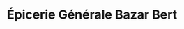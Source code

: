 ---
title: "Épicerie Générale Bazar Bert"
url: /lyon/epicerie-generale-bazar-bert/
shop: commodité
---